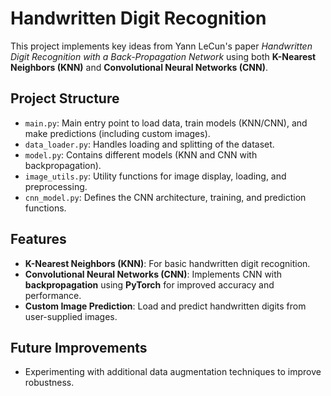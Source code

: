 # Handwritten Digit Recognition

This project implements key ideas from Yann LeCun's paper *Handwritten Digit Recognition with a Back-Propagation Network* using both **K-Nearest Neighbors (KNN)** and **Convolutional Neural Networks (CNN)**.

## Project Structure
- `main.py`: Main entry point to load data, train models (KNN/CNN), and make predictions (including custom images).
- `data_loader.py`: Handles loading and splitting of the dataset.
- `model.py`: Contains different models (KNN and CNN with backpropagation).
- `image_utils.py`: Utility functions for image display, loading, and preprocessing.
- `cnn_model.py`: Defines the CNN architecture, training, and prediction functions.

## Features
- **K-Nearest Neighbors (KNN)**: For basic handwritten digit recognition.
- **Convolutional Neural Networks (CNN)**: Implements CNN with **backpropagation** using **PyTorch** for improved accuracy and performance.
- **Custom Image Prediction**: Load and predict handwritten digits from user-supplied images.

## Future Improvements
- Experimenting with additional data augmentation techniques to improve robustness.
